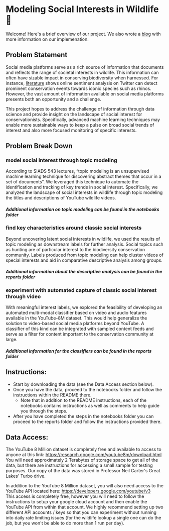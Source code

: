 # Modeling Social Interests in Wildlife 🐘 

Welcome! Here's a brief overview of our project. We also wrote a [blog](https://sallyyin.notion.site/Modeling-Social-Interests-In-Wildlife-eb82013e736d4d08ace4eb685149ce28) with more information on our implemenation.


## Problem Statement
Social media platforms serve as a rich source of information that documents and reflects the range of societal interests in wildlife. This information can often have sizable impact in conserving biodiversity when harnessed. For instance, [literature](https://www.sciencedirect.com/science/article/pii/S0006320719305099?via%3Dihub) shows online sentiment analysis on Twitter can detect prominent conservation events towards iconic species such as rhinos. However, the vast amount of information available on social media platforms presents both an opportunity and a challenge. 

This project hopes to address the challenge of information through data science and provide insight on the landscape of social interest for conservationists. Specifically, advanced machine learning techniques may enable more sustainable ways to keep a pulse on broad social trends of interest and also more focused monitoring of specific interests.

## Problem Break Down
### model social interest through topic modeling

According to SIADS 543 lectures, “topic modeling is an unsupervised machine learning technique for discovering abstract themes that occur in a set of documents”. We leveraged this technique to automate the identification and tracking of key trends in social interest. Specifically, we analyzed the landscape of social interests in wildlife through topic modeling the titles and descriptions of YouTube wildlife videos. 
##### Additional information on topic modeling can be found in the notebooks folder

### find key characteristics around classic social interests

Beyond uncovering latent social interests in wildlife, we used the results of topic modeling as downstream labels for further analysis. Social topics such as hunting are of particular interest to the biodiversity conservation community. Labels produced from topic modeling can help cluster videos of special interests and aid in comparative descriptive analysis among groups. 

##### Additional information about the descriptive analysis can be found in the reports folder

### experiment with automated capture of classic social interest through video

With meaningful interest labels, we explored the feasibility of developing an automated multi-modal classifier based on video and audio features available in the YouTube-8M dataset. This would help generalize the solution to video-based social media platforms beyond YouTube. A classifier of this kind can be integrated with sampled content feeds and serve as a filter for content important to the conservation community at large.

##### Additional information for the classifiers can be found in the reports folder


## Instructions:
- Start by downloading the data (see the Data Access section below).
- Once you have the data, proceed to the notebooks folder and follow the instructions within the README there.
  - Note that in addition to the README instructions, each of the notebooks contains instructions as well as comments to help guide you through the steps.
- After you have completed the steps in the notebooks folder you can proceed to the reports folder and follow the instructions provided there.


## Data Access: 
The YouTube 8 Million dataset is completely free and available to access to anyone at this link: https://research.google.com/youtube8m/download.html <br>
You will need approximately 2 Terabytes of storage space to get all of the data, but there are instructions for accessing a small sample for testing purposes.
Our copy of the data was stored in Professor Neil Carter's Great Lakes' Turbo drive.

In addition to the YouTube 8 Million dataset, you will also need access to the YouTube API located here: https://developers.google.com/youtube/v3 <br> 
This access is completely free, however you will need to follow the instructions to setup your google cloud account and then enable the YouTube API from within that account. We highly recommend setting up two different API accounts / keys so that you can experiment without running into daily rate limiting issues (for the wildlife lookup a single one can do the job, but you won't be able to do more than 1 run per day). 
